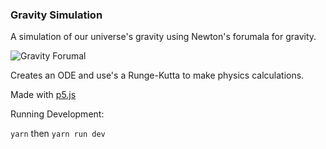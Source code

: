 ### Gravity Simulation

A simulation of our universe's gravity using Newton's forumala for gravity.

![Gravity Forumal](https://wikimedia.org/api/rest_v1/media/math/render/svg/48f74b3b4d591ba1996c4d481f74ac3ab7e279d7)

Creates an ODE and use's a Runge-Kutta to make physics calculations.

Made with [p5.js](https://p5js.org/)

Running Development: 

`yarn` then `yarn run dev`

